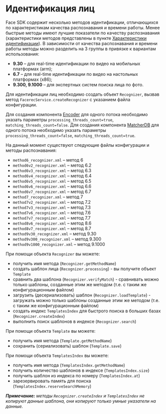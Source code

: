 # Идентификация лиц

Face SDK содержит несколько методов идентификации, отличающихся по характеристикам качества распознавания и времени работы. Менее быстрые методы имеют лучшие показатели по качеству распознавания (характеристики методов представлены в пункте [Характеристики идентификации](../performance_parameters.md#характеристики-идентификации)). В зависимости от качества распознавания и времени работы методы можно разделить на 3 группы в привязке к вариантам использования:

* **9.30** – для real-time идентификации по видео на мобильных платформах (arm);
* **6.7** – для real-time идентификации по видео на настольных платформах (x86);
* **9.300, 9.1000** – для экспертных систем поиска лица по фото.

Для идентификации лиц необходимо создать объект `Recognizer`, вызвав метод `FacerecService.createRecognizer` с указанием файла конфигурации.

Для создания компонента [Encoder](../components.md#encoder) для одного потока необходимо указать параметры `processing_threads_count=true`, `matching_threads_count=false`.
Для создания компонента [MatcherDB](../components.md#matcherdb) для одного потока необходимо указать параметры `processing_threads_count=false`, `matching_threads_count=true`.

На данный момент существуют следующие файлы конфигурации и методы распознавания:

* `method6_recognizer.xml` – метод 6
* `method6v2_recognizer.xml` – метод 6.2
* `method6v3_recognizer.xml` – метод 6.3
* `method6v4_recognizer.xml` – метод 6.4
* `method6v5_recognizer.xml` – метод 6.5
* `method6v6_recognizer.xml` – метод 6.6
* `method6v7_recognizer.xml` – метод 6.7
* `method7_recognizer.xml` – метод 7
* `method7v2_recognizer.xml` – метод 7.2
* `method7v3_recognizer.xml` – метод 7.3
* `method7v6_recognizer.xml` – метод 7.6
* `method7v7_recognizer.xml` – метод 7.7
* `method8v6_recognizer.xml` – метод 8.6
* `method8v7_recognizer.xml` – метод 8.7
* `method9v30_recognizer.xml` – метод 9.30
* `method9v300_recognizer.xml` – метод 9.300
* `method9v1000_recognizer.xml` – метод 9.1000

При помощи объекта `Recognizer` вы можете:

* получить имя метода (`Recognizer.getMethodName`)
* создать шаблон лица (`Recognizer.processing`) - вы получите объект `Template`
* сравнить два шаблона (`Recognizer.verifyMatch`) - сравнивать можно только шаблоны, созданные этим же методом (т.е. с таким же конфигурационным файлом)
* загрузить (десериализовать) шаблон (`Recognizer.loadTemplate`) - загружать можно только шаблоны созданные этим же методом (т.е. с таким же конфигурационным файлом)
* создать индекс `TemplatesIndex` для быстрого поиска в больших базах (`Recognizer.createIndex`)
* выполнить поиск шаблонов в индексе (`Recognizer.search`)

При помощи объекта `Template` вы можете:

* получить имя метода (`Template.getMethodName`)
* сохранить (сериализовать) шаблон (`Template.save`)

При помощи объекта `TemplatesIndex` вы можете:

* получить имя метода (`TemplatesIndex.getMethodName`)
* получить количество шаблонов в индексе (`TemplatesIndex.size`)
* получить шаблон из индекса по номеру (`TemplatesIndex.at`)
* зарезервировать память для поиска (`TemplatesIndex.reserveSearchMemory`)

_**Примечание:** методы `Recognizer.createIndex` и `TemplatesIndex` не копируют данные шаблона, они копируют только умные указатели на данные._
